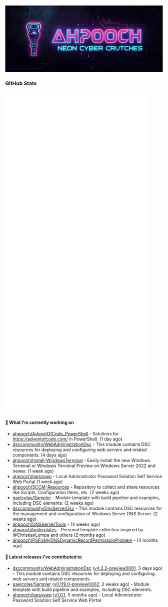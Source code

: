 <p align="center"><img src="https://raw.githubusercontent.com/ahpooch/ahpooch/main/ahpooch_NeonCyberCrutches.jpeg" />

### GitHub Stats
<p align="left"><img src="https://raw.githubusercontent.com/ahpooch/ahpooch/main/github-metrics.svg" /></p>

#### 👷 What I'm currently working on

- [ahpooch/AdventOfCode_PowerShell](https://github.com/ahpooch/AdventOfCode_PowerShell) - Solutions for https://adventofcode.com/ in PowerShell. (1 day ago)
- [dsccommunity/WebAdministrationDsc](https://github.com/dsccommunity/WebAdministrationDsc) - This module contains DSC resources for deploying and configuring web servers and related components. (4 days ago)
- [ahpooch/Install-WindowsTerminal](https://github.com/ahpooch/Install-WindowsTerminal) - Easily install the new Windows Terminal or Windows Terminal Preview on Windows Server 2022 and newer. (1 week ago)
- [ahpooch/lapssswp](https://github.com/ahpooch/lapssswp) - Local Administrator Password Solution Self Service Web Portal (1 week ago)
- [ahpooch/SCCM-Resources](https://github.com/ahpooch/SCCM-Resources) - Repository to collect and share resources like Scripts, Configuration Items, etc. (2 weeks ago)
- [gaelcolas/Sampler](https://github.com/gaelcolas/Sampler) - Module template with build pipeline and examples, including DSC elements. (2 weeks ago)
- [dsccommunity/DnsServerDsc](https://github.com/dsccommunity/DnsServerDsc) - This module contains DSC resources for the management and configuration of Windows Server DNS Server. (2 weeks ago)
- [ahpooch/DNSServerTools](https://github.com/ahpooch/DNSServerTools) -  (4 weeks ago)
- [ahpooch/boilerplates](https://github.com/ahpooch/boilerplates) - Personal template collection inspired by @ChristianLempa and others (2 months ago)
- [ahpooch/PSFixMyDNSDynamicRecordPermissionProblem](https://github.com/ahpooch/PSFixMyDNSDynamicRecordPermissionProblem) -  (4 months ago)

#### 🚀 Latest releases I've contributed to

- [dsccommunity/WebAdministrationDsc](https://github.com/dsccommunity/WebAdministrationDsc) ([v4.2.2-preview0001](https://github.com/dsccommunity/WebAdministrationDsc/releases/tag/v4.2.2-preview0001), 3 days ago) - This module contains DSC resources for deploying and configuring web servers and related components.
- [gaelcolas/Sampler](https://github.com/gaelcolas/Sampler) ([v0.119.0-preview0002](https://github.com/gaelcolas/Sampler/releases/tag/v0.119.0-preview0002), 2 weeks ago) - Module template with build pipeline and examples, including DSC elements.
- [ahpooch/lapssswp](https://github.com/ahpooch/lapssswp) ([v1.0.1](https://github.com/ahpooch/lapssswp/releases/tag/v1.0.1), 5 months ago) - Local Administrator Password Solution Self Service Web Portal
